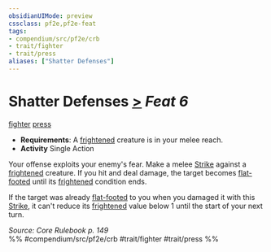 ```yaml
---
obsidianUIMode: preview
cssclass: pf2e,pf2e-feat
tags:
- compendium/src/pf2e/crb
- trait/fighter
- trait/press
aliases: ["Shatter Defenses"]
---
```

# Shatter Defenses  [>](/rules/core-rulebook/chapter-9-playing-the-game.md#Actions "Single Action") *Feat 6*  
[fighter](/rules/traits/fighter.md)  [press](/rules/traits/press.md)  

- **Requirements**: A [frightened](/rules/conditions.md#Frightened) creature is in your melee reach.
- **Activity** Single Action

Your offense exploits your enemy's fear. Make a melee [Strike](/rules/actions/strike.md) against a [frightened](/rules/conditions.md#Frightened) creature. If you hit and deal damage, the target becomes [flat-footed](/rules/conditions.md#Flat-footed) until its [frightened](/rules/conditions.md#Frightened) condition ends.

If the target was already [flat-footed](/rules/conditions.md#Flat-footed) to you when you damaged it with this [Strike](/rules/actions/strike.md), it can't reduce its [frightened](/rules/conditions.md#Frightened) value below 1 until the start of your next turn.

*Source: Core Rulebook p. 149*  
%% #compendium/src/pf2e/crb #trait/fighter #trait/press %%